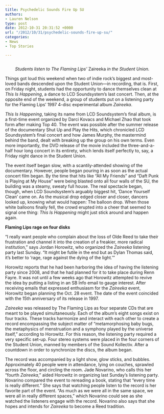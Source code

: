 ```yaml
---
title: Psychedelic Sounds Fire Up SU
authors:
- Lauren Nelson
type: post
date: 2012-10-31 20:31:52 +0000
url: "/2012/10/31/psychedelic-sounds-fire-up-su/"
categories:
- News
- Top Stories

---
```

<a href="http://www.reedquest.org/2012/10/psychedelic-sounds-fire-up-su/zaireeka_web/" rel="attachment wp-att-1768"><img class="alignnone size-full wp-image-1768" title="Zaireeka" src="https://i0.wp.com/www.reedquest.org/wp-content/uploads/2012/11/zaireeka_web.jpg?resize=770%2C430" alt="" data-recalc-dims="1" /></a>

<p style="text-align: center;">
  <em>Students listen to The Flaming Lips&#8217; </em>Zaireeka<em> in the Student Union.</em>
</p>

Things got loud this weekend when two of indie rock’s biggest and most-loved bands descended upon the Student Union—in recording, that is. First, on Friday night, students had the opportunity to dance themselves clean at _This Is Happening_, a dance to LCD Soundsystem’s last concert. Then, at the opposite end of the weekend, a group of students put on a listening party for the Flaming Lips’ 1997 4-disc experimental album _Zaireeka_.

_This Is Happening_, taking its name from LCD Soundsystem’s final album, is a first-time event organized by Darci Kovacs and Michael Zhao that took form after making Top 40. The event was possible after the summer release of the documentary Shut Up and Play the Hits, which chronicled LCD Soundsystem’s final concert and how James Murphy, the mastermind behind the band, dealt with breaking up the group on his own terms. Even more importantly, the DVD release of the movie included the three-and-a-half hour long concert in its entirety, which lends itself perfectly to, say, a Friday night dance in the Student Union.

The event itself began slow, with a scantily-attended showing of the documentary. However, people began pouring in as soon as the actual concert film began. By the time that hits like &#8220;All My Friends&#8221; and &#8220;Daft Punk is Playing at My House&#8221; were being blasted onto all four walls of the SU, the building was a steamy, sweaty full house. The real spectacle began, though, when LCD Soundsystem’s arguably biggest hit, ‘Dance Yourself Clean’ came on. As the musical drop edged closer and closer, dancers looked up, knowing what would happen: The balloon drop. When those white balloons finally fell, the crowd erupted into a cheer that seemed to signal one thing: _This Is Happening_ might just stick around and happen again.

**Flaming Lips rage on four disks**

“I really want people who complain about the loss of Olde Reed to take their frustration and channel it into the creation of a freakier, more radical institution,” says Jordan Horowitz, who organized the _Zaireeka_ listening party last Sunday. “It might be futile in the end but as Dylan Thomas said, it&#8217;s better to ‘rage, rage against the dying of the light.’”

Horowitz reports that he had been harboring the idea of having the listening party since 2008, and that he had planned for it to take place during Renn Fayre. It was not until a few weeks ago that Horowitz attempted to revive the idea by putting a listing in an SB Info email to gauge interest. After receiving emails that expressed enthusiasm for the _Zaireeka_ event, Horowitz began planning the Oct. 28 event. The date of the event coincided with the 15th anniversary of its release in 1997.

_Zaireeka_ was released by The Flaming Lips as four separate CDs that are meant to be played simultaneously. Each of the album’s eight songs exist on four tracks. These tracks harmonize and interact with each other to create a record encompassing the subject matter of “metamorphosing baby bugs, the metaphysics of menstruation and a symphony played by the universe itself,” according to Horowitz. For this reason, the listening party required a very specific set-up. Four stereo systems were placed in the four corners of the Student Union, manned by members of the Sound Kollectiv. After a countdown in order to synchronize the discs, the album began.

The record was accompanied by a light show, glow sticks, and bubbles. Approximately 40 people were in attendance, lying on couches, sprawled across the floor, and circling the room. Jade Novarino, who calls this her “fourth _Zaireeka_,” aided Horowitz in organizing last Sunday’s listening party. Novarino compared the event to rereading a book, stating that “every time is really different.” She says that watching people listen to the record is her favorite part of the event. “As much as we were all in the same space, we were all in really different spaces,” which Novarino could see as she watched the listeners engage with the record. Novarino also says that she hopes and intends for _Zaireeka_ to become a Reed tradition.